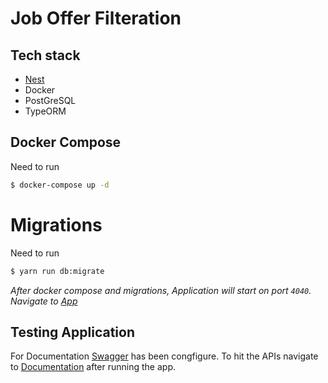 # Job Offer Filteration

## Tech stack

- [Nest](https://github.com/nestjs/nest)
- Docker
- PostGreSQL
- TypeORM

## Docker Compose

Need to run

```bash
$ docker-compose up -d
```

# Migrations

Need to run

```bash
$ yarn run db:migrate
```

_After docker compose and migrations, Application will start on port `4040`. Navigate to [App](http://localhst:4040)_

## Testing Application

For Documentation [Swagger](https://swagger.io/) has been congfigure.
To hit the APIs navigate to [Documentation](http://localhst:4040/docs) after running the app.

